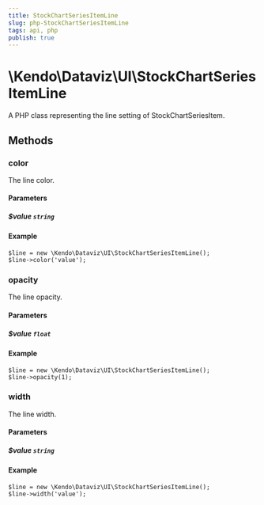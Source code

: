```yaml
---
title: StockChartSeriesItemLine
slug: php-StockChartSeriesItemLine
tags: api, php
publish: true
---
```


# \Kendo\Dataviz\UI\StockChartSeriesItemLine

A PHP class representing the line setting of StockChartSeriesItem.


## Methods

### color
The line color.
#### Parameters

##### $value `string`



#### Example 
    $line = new \Kendo\Dataviz\UI\StockChartSeriesItemLine();
    $line->color('value');

### opacity
The line opacity.
#### Parameters

##### $value `float`



#### Example 
    $line = new \Kendo\Dataviz\UI\StockChartSeriesItemLine();
    $line->opacity(1);

### width
The line width.
#### Parameters

##### $value `string`



#### Example 
    $line = new \Kendo\Dataviz\UI\StockChartSeriesItemLine();
    $line->width('value');

